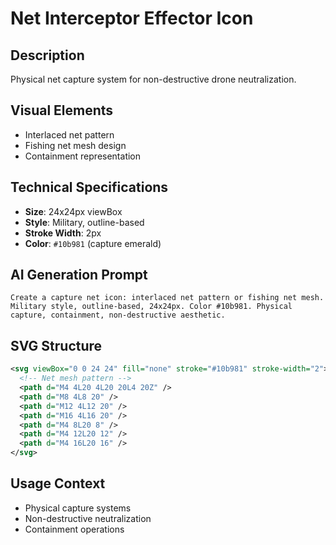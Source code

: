 # Net Interceptor Effector Icon

## Description

Physical net capture system for non-destructive drone neutralization.

## Visual Elements

- Interlaced net pattern
- Fishing net mesh design
- Containment representation

## Technical Specifications

- **Size**: 24x24px viewBox
- **Style**: Military, outline-based
- **Stroke Width**: 2px
- **Color**: `#10b981` (capture emerald)

## AI Generation Prompt

```text
Create a capture net icon: interlaced net pattern or fishing net mesh. Military style, outline-based, 24x24px. Color #10b981. Physical capture, containment, non-destructive aesthetic.
```

## SVG Structure

```svg
<svg viewBox="0 0 24 24" fill="none" stroke="#10b981" stroke-width="2">
  <!-- Net mesh pattern -->
  <path d="M4 4L20 4L20 20L4 20Z" />
  <path d="M8 4L8 20" />
  <path d="M12 4L12 20" />
  <path d="M16 4L16 20" />
  <path d="M4 8L20 8" />
  <path d="M4 12L20 12" />
  <path d="M4 16L20 16" />
</svg>
```

## Usage Context

- Physical capture systems
- Non-destructive neutralization
- Containment operations
